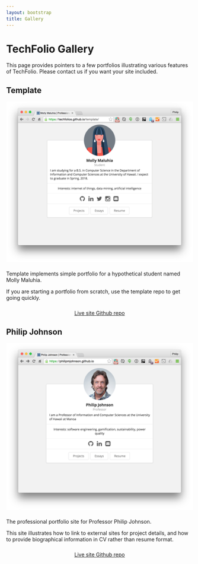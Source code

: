 ```yaml
---
layout: bootstrap
title: Gallery
---
```


<div class="container">
<h1>TechFolio Gallery</h1>

<p>This page provides pointers to a few portfolios illustrating various features of TechFolio.  Please contact us if you want your site included.</p>
</div>

<div class="gray-background">
<div class="container">
<h2>Template</h2>
<div class="row">
  <div class="col-sm-6">
    <img src="images/techfolio-molly-home-page.png" class="img-responsive">
  </div>
  <div class="col-sm-6">
   <p style="margin-top: 20px">
   Template implements simple portfolio for a hypothetical student named Molly Maluhia.
   </p>
   <p>
   If you are starting a portfolio from scratch, use the template repo to get going quickly.
   </p>
   <p style="text-align: center; padding-top: 10px">
     <a href="http://techfolios.github.io/template/" class="btn btn-primary btn-md" role="button">Live site <span class="glyphicon glyphicon-chevron-right"></span> </a>
     <a href="https://github.com/techfolios/template" class="btn btn-primary btn-md" role="button">Github repo <span class="glyphicon glyphicon-chevron-right"></span> </a>
   </p>
  </div>
</div>
</div>
</div>

<div class="white-background">
<div class="container">
<h2>Philip Johnson</h2>
<div class="row">
  <div class="col-sm-6">
    <img src="images/techfolio-pj-home-page.png" class="img-responsive">
  </div>
  <div class="col-sm-6">
   <p style="margin-top: 20px">
   The professional portfolio site for Professor Philip Johnson. </p>
   <p>
   This site illustrates how to link to external sites for project details, and how to provide biographical information in CV rather than resume format.
   </p>
   <p style="text-align: center; padding-top: 10px">
     <a href="http://philipmjohnson.github.io/" class="btn btn-primary btn-md" role="button">Live site <span class="glyphicon glyphicon-chevron-right"></span> </a>
     <a href="https://github.com/philipmjohnson/philipmjohnson.github.io" class="btn btn-primary btn-md" role="button">Github repo <span class="glyphicon glyphicon-chevron-right"></span> </a>
   </p>
  </div>
</div>
</div>
</div>

